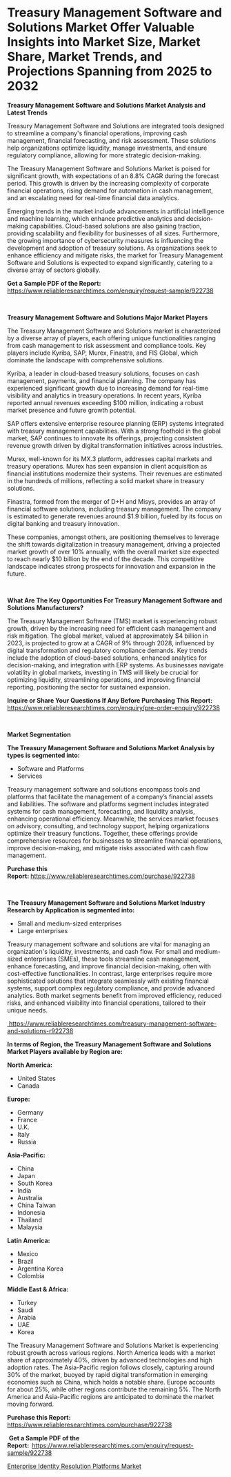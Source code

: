 <p><h1>Treasury Management Software and Solutions Market Offer Valuable Insights into Market Size, Market Share, Market Trends, and Projections Spanning from 2025 to 2032</h1></p><p><strong>Treasury Management Software and Solutions Market Analysis and Latest Trends</strong></p>
<p><p>Treasury Management Software and Solutions are integrated tools designed to streamline a company's financial operations, improving cash management, financial forecasting, and risk assessment. These solutions help organizations optimize liquidity, manage investments, and ensure regulatory compliance, allowing for more strategic decision-making. </p><p>The Treasury Management Software and Solutions Market is poised for significant growth, with expectations of an 8.8% CAGR during the forecast period. This growth is driven by the increasing complexity of corporate financial operations, rising demand for automation in cash management, and an escalating need for real-time financial data analytics. </p><p>Emerging trends in the market include advancements in artificial intelligence and machine learning, which enhance predictive analytics and decision-making capabilities. Cloud-based solutions are also gaining traction, providing scalability and flexibility for businesses of all sizes. Furthermore, the growing importance of cybersecurity measures is influencing the development and adoption of treasury solutions. As organizations seek to enhance efficiency and mitigate risks, the market for Treasury Management Software and Solutions is expected to expand significantly, catering to a diverse array of sectors globally.</p></p>
<p><strong>Get a Sample PDF of the Report:&nbsp;</strong> <a href="https://www.reliableresearchtimes.com/enquiry/request-sample/922738?utm_campaign=3211&utm_medium=2&utm_source=Github&utm_content=ia&utm_term=07032025&utm_id=treasury-management-software-and-solutions">https://www.reliableresearchtimes.com/enquiry/request-sample/922738</a></p>
<p>&nbsp;</p>
<p><strong>Treasury Management Software and Solutions Major Market Players</strong></p>
<p><p>The Treasury Management Software and Solutions market is characterized by a diverse array of players, each offering unique functionalities ranging from cash management to risk assessment and compliance tools. Key players include Kyriba, SAP, Murex, Finastra, and FIS Global, which dominate the landscape with comprehensive solutions.</p><p>Kyriba, a leader in cloud-based treasury solutions, focuses on cash management, payments, and financial planning. The company has experienced significant growth due to increasing demand for real-time visibility and analytics in treasury operations. In recent years, Kyriba reported annual revenues exceeding $100 million, indicating a robust market presence and future growth potential.</p><p>SAP offers extensive enterprise resource planning (ERP) systems integrated with treasury management capabilities. With a strong foothold in the global market, SAP continues to innovate its offerings, projecting consistent revenue growth driven by digital transformation initiatives across industries.</p><p>Murex, well-known for its MX.3 platform, addresses capital markets and treasury operations. Murex has seen expansion in client acquisition as financial institutions modernize their systems. Their revenues are estimated in the hundreds of millions, reflecting a solid market share in treasury solutions.</p><p>Finastra, formed from the merger of D+H and Misys, provides an array of financial software solutions, including treasury management. The company is estimated to generate revenues around $1.9 billion, fueled by its focus on digital banking and treasury innovation.</p><p>These companies, amongst others, are positioning themselves to leverage the shift towards digitalization in treasury management, driving a projected market growth of over 10% annually, with the overall market size expected to reach nearly $10 billion by the end of the decade. This competitive landscape indicates strong prospects for innovation and expansion in the future.</p></p>
<p>&nbsp;</p>
<p><strong>What Are The Key Opportunities For Treasury Management Software and Solutions Manufacturers?</strong></p>
<p><p>The Treasury Management Software (TMS) market is experiencing robust growth, driven by the increasing need for efficient cash management and risk mitigation. The global market, valued at approximately $4 billion in 2023, is projected to grow at a CAGR of 9% through 2028, influenced by digital transformation and regulatory compliance demands. Key trends include the adoption of cloud-based solutions, enhanced analytics for decision-making, and integration with ERP systems. As businesses navigate volatility in global markets, investing in TMS will likely be crucial for optimizing liquidity, streamlining operations, and improving financial reporting, positioning the sector for sustained expansion.</p></p>
<p><strong>Inquire or Share Your Questions If Any Before Purchasing This Report:</strong> <a href="https://www.reliableresearchtimes.com/enquiry/pre-order-enquiry/922738?utm_campaign=3211&utm_medium=2&utm_source=Github&utm_content=ia&utm_term=07032025&utm_id=treasury-management-software-and-solutions">https://www.reliableresearchtimes.com/enquiry/pre-order-enquiry/922738</a></p>
<p>&nbsp;</p>
<p><strong>Market Segmentation</strong></p>
<p><strong>The Treasury Management Software and Solutions Market Analysis by types is segmented into:</strong></p>
<p><ul><li>Software and Platforms</li><li>Services</li></ul></p>
<p><p>Treasury management software and solutions encompass tools and platforms that facilitate the management of a company’s financial assets and liabilities. The software and platforms segment includes integrated systems for cash management, forecasting, and liquidity analysis, enhancing operational efficiency. Meanwhile, the services market focuses on advisory, consulting, and technology support, helping organizations optimize their treasury functions. Together, these offerings provide comprehensive resources for businesses to streamline financial operations, improve decision-making, and mitigate risks associated with cash flow management.</p></p>
<p><strong>Purchase this Report:&nbsp;</strong><a href="https://www.reliableresearchtimes.com/purchase/922738?utm_campaign=3211&utm_medium=2&utm_source=Github&utm_content=ia&utm_term=07032025&utm_id=treasury-management-software-and-solutions">https://www.reliableresearchtimes.com/purchase/922738</a></p>
<p>&nbsp;</p>
<p><strong>The Treasury Management Software and Solutions Market Industry Research by Application is segmented into:</strong></p>
<p><ul><li>Small and medium-sized enterprises</li><li>Large enterprises</li></ul></p>
<p><p>Treasury management software and solutions are vital for managing an organization's liquidity, investments, and cash flow. For small and medium-sized enterprises (SMEs), these tools streamline cash management, enhance forecasting, and improve financial decision-making, often with cost-effective functionalities. In contrast, large enterprises require more sophisticated solutions that integrate seamlessly with existing financial systems, support complex regulatory compliance, and provide advanced analytics. Both market segments benefit from improved efficiency, reduced risks, and enhanced visibility into financial operations, tailored to their unique needs.</p></p>
<p><a href="https://www.reliableresearchtimes.com/treasury-management-software-and-solutions-r922738?utm_campaign=3211&utm_medium=2&utm_source=Github&utm_content=ia&utm_term=07032025&utm_id=treasury-management-software-and-solutions">&nbsp;https://www.reliableresearchtimes.com/treasury-management-software-and-solutions-r922738</a></p>
<p><strong>In terms of Region, the Treasury Management Software and Solutions Market Players available by Region are:</strong></p>
<p>
    <p> <strong> North America: </strong>
        <ul>
            <li>United States</li>
            <li>Canada</li>
        </ul>
        </p> 
    <p> <strong> Europe: </strong>
        <ul>
            <li>Germany</li>
            <li>France</li>
            <li>U.K.</li>
            <li>Italy</li>
            <li>Russia</li>
        </ul>
        </p> 
    <p> <strong> Asia-Pacific: </strong>
        <ul>
            <li>China</li>
            <li>Japan</li>
            <li>South Korea</li>
            <li>India</li>
            <li>Australia</li>
            <li>China Taiwan</li>
            <li>Indonesia</li>
            <li>Thailand</li>
            <li>Malaysia</li>
        </ul>
        </p> 
    <p> <strong> Latin America: </strong>
        <ul>
            <li>Mexico</li>
            <li>Brazil</li>
            <li>Argentina Korea</li>
            <li>Colombia</li>
        </ul>
        </p> 
    <p> <strong> Middle East & Africa: </strong>
        <ul>
            <li>Turkey</li>
            <li>Saudi</li>
            <li>Arabia</li>
            <li>UAE</li>
            <li>Korea</li>
        </ul>
    </p>
    </p>
<p><p>The Treasury Management Software and Solutions Market is experiencing robust growth across various regions. North America leads with a market share of approximately 40%, driven by advanced technologies and high adoption rates. The Asia-Pacific region follows closely, capturing around 30% of the market, buoyed by rapid digital transformation in emerging economies such as China, which holds a notable share. Europe accounts for about 25%, while other regions contribute the remaining 5%. The North America and Asia-Pacific regions are anticipated to dominate the market moving forward.</p></p>
<p><strong>Purchase this Report: </strong><a href="https://www.reliableresearchtimes.com/purchase/922738?utm_campaign=3211&utm_medium=2&utm_source=Github&utm_content=ia&utm_term=07032025&utm_id=treasury-management-software-and-solutions">https://www.reliableresearchtimes.com/purchase/922738</a></p>
<p>&nbsp;<strong>Get a Sample PDF of the Report:&nbsp;&nbsp;</strong><a href="https://www.reliableresearchtimes.com/enquiry/request-sample/922738?utm_campaign=3211&utm_medium=2&utm_source=Github&utm_content=ia&utm_term=07032025&utm_id=treasury-management-software-and-solutions">https://www.reliableresearchtimes.com/enquiry/request-sample/922738</a></p>
<p><strong></strong></p>
<p><p><a href="https://github.com/guleealhani/Market-Research-Report-List-1/blob/main/enterprise-identity-resolution-platforms-market.md?utm_campaign=3211&utm_medium=2&utm_source=Github&utm_content=ia&utm_term=07032025&utm_id=treasury-management-software-and-solutions">Enterprise Identity Resolution Platforms Market</a></p></p>